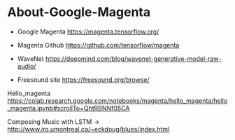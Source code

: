 # About-Google-Magenta

- Google Magenta
https://magenta.tensorflow.org/

- Magenta Github
https://github.com/tensorflow/magenta

- WaveNet
https://deepmind.com/blog/wavenet-generative-model-raw-audio/

- Freesound site
https://freesound.org/browse/

Hello_magenta
https://colab.research.google.com/notebooks/magenta/hello_magenta/hello_magenta.ipynb#scrollTo=QhtRBNNf05CA

Composing Music with LSTM
-> http://www.iro.umontreal.ca/~eckdoug/blues/index.html

